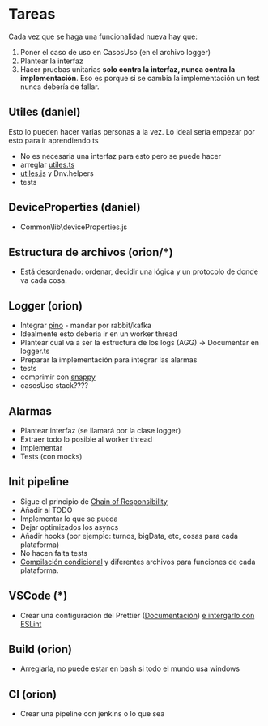 # Tareas

Cada vez que se haga una funcionalidad nueva hay que:

1. Poner el caso de uso en CasosUso (en el archivo logger)
2. Plantear la interfaz
3. Hacer pruebas unitarias **solo contra la interfaz, nunca contra la implementación**. Eso es porque si se cambia la implementación un test nunca debería de fallar.

## Utiles (daniel)

Esto lo pueden hacer varias personas a la vez. Lo ideal sería empezar por esto para ir aprendiendo ts

- No es necesaria una interfaz para esto pero se puede hacer
- arreglar [utiles.ts](Common\src\TS\Utils\utiles.ts)
- [utiles.js](Common\src\lib\utiles.js) y Dnv.helpers
- tests

## DeviceProperties (daniel)

- Common\lib\deviceProperties.js

## Estructura de archivos (orion/*)

- Está desordenado: ordenar, decidir una lógica y un protocolo de donde va cada cosa. 

## Logger (orion)

- Integrar [pino](https://github.com/pinojs/pino) - mandar por rabbit/kafka
- Idealmente esto deberia ir en un  worker thread
- Plantear cual va a ser la estructura de los logs (AGG) -> Documentar en logger.ts
- Preparar la implementación para integrar las alarmas
- tests
- comprimir con [snappy](https://www.npmjs.com/package/snappy)
- casosUso stack????

## Alarmas

- Plantear interfaz (se llamará por la clase logger)
- Extraer todo lo posible al worker thread
- Implementar
- Tests (con mocks)

## Init pipeline

- Sigue el principio de [Chain of Responsibility](https://sourcemaking.com/design_patterns/chain_of_responsibility)
- Añadir al TODO
- Implementar lo que se pueda
- Dejar optimizados los asyncs
- Añadir hooks (por ejemplo: turnos, bigData, etc, cosas para cada plataforma)
- No hacen falta tests
- [Compilación condicional](https://www.npmjs.com/package/esbuild-ifdef) y diferentes archivos para funciones de cada plataforma.

## VSCode (*)

- Crear una configuración del Prettier ([Documentación](https://prettier.io/docs/en/options.html))
    [e intergarlo con ESLint](https://prettier.io/docs/en/integrating-with-linters.html)

## Build (orion)

- Arreglarla, no puede estar en bash si todo el mundo usa windows

## CI (orion)

- Crear una pipeline con jenkins o lo que sea
